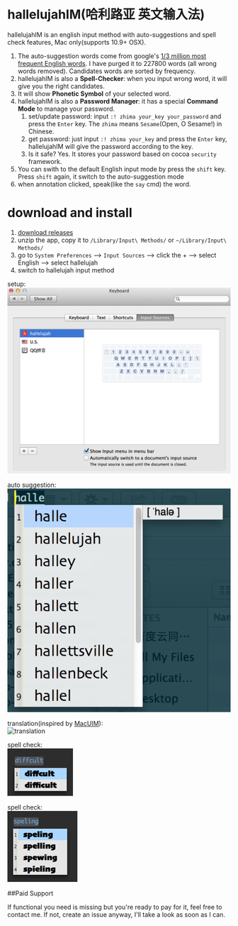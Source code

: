 hallelujahIM(哈利路亚 英文输入法)
============

hallelujahIM is  an english input method with auto-suggestions and spell check features, Mac only(supports 10.9+ OSX).

1. The auto-suggestion words come from google's  [1/3 million most frequent English words](http://norvig.com/ngrams/count_1w.txt). I have purged it to 227800 words (all wrong words removed). Candidates words are sorted by frequency.
2. hallelujahIM is also a __Spell-Checker__: when you input wrong word, it will give you the right candidates.
3. It will show __Phonetic Symbol__ of your selected word.
4. hallelujahIM is also a __Password Manager__: it has a special __Command Mode__ to manage your password.
    1. set/update password: input `:! zhima your_key your_password` and press the `Enter` key. The `zhima` means `Sesame`(Open, O Sesame!) in Chinese. 
    2. get password: just input `:! zhima your_key` and press the `Enter` key, hallelujahIM will give the password according to the key.
    3. Is it safe? Yes. It stores your password based on cocoa `security` framework. 
5. You can swith to the default English input mode by press the `shift` key. Press `shift` again, it switch to the auto-suggestion mode
6. when annotation clicked, speak(like the `say` cmd) the word.

download and install
======
1. [download releases](https://github.com/dongyuwei/hallelujahIM/releases)
2. unzip the app, copy it to `/Library/Input\ Methods/` or `~/Library/Input\ Methods/`
3. go to `System Preferences` --> `Input Sources` --> click the + --> select English --> select hallelujah
4. switch to hallelujah input method

setup:<br/>
![setup](https://github.com/dongyuwei/NumberInput_IMKit_Sample/blob/master/object-c/hallelujahIM/snapshots/setup.png?raw=true)

auto suggestion:<br/>
![auto-suggestion](https://github.com/dongyuwei/NumberInput_IMKit_Sample/blob/master/object-c/hallelujahIM/snapshots/auto-suggestion-2.png?raw=true)

translation(inspired by [MacUIM](https://code.google.com/p/uim/wiki/WhatsUim)):<br/>
![translation](https://github.com/dongyuwei/hallelujahIM/blob/master/snapshots/translation.png)

spell check:<br/>
![spell-check](https://github.com/dongyuwei/NumberInput_IMKit_Sample/blob/master/object-c/hallelujahIM/snapshots/spell-check-1.png?raw=true)

spell check:<br/>
![spell-check-2](https://github.com/dongyuwei/NumberInput_IMKit_Sample/blob/master/object-c/hallelujahIM/snapshots/spell-check-2.png?raw=true)

##Paid Support

If functional you need is missing but you're ready to pay for it, feel free to contact me. If not, create an issue anyway, I'll take a look as soon as I can.
